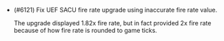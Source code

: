 - (#6121) Fix UEF SACU fire rate upgrade using inaccurate fire rate value.
  
  The upgrade displayed 1.82x fire rate, but in fact provided 2x fire rate because of how fire rate is rounded to game ticks.
